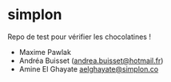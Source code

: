 # simplon
Repo de test pour vérifier les chocolatines !

- Maxime Pawlak
- Andréa Buisset (andrea.buisset@hotmail.fr)
- Amine El Ghayate <aelghayate@simplon.co>
